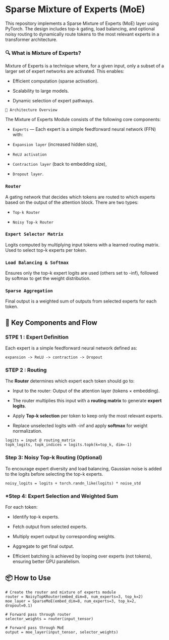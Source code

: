  # **Sparse Mixture of Experts (MoE)**

This repository implements a Sparse Mixture of Experts (MoE) layer using PyTorch. The design includes top-k gating, load balancing, and optional noisy routing to dynamically route tokens to the most relevant experts in a transformer architecture.

### **🔍 What is Mixture of Experts?**

Mixture of Experts is a technique where, for a given input, only a subset of a larger set of expert networks are activated. This enables:

- Efficient computation (sparse activation).

- Scalability to large models.

- Dynamic selection of expert pathways.

`🧱 Architecture Overview`

The Mixture of Experts Module consists of the following core components:

- `Experts` — Each expert is a simple feedforward neural network (FFN) with:

- `Expansion layer` (increased hidden size),

- `ReLU activation`

- `Contraction layer` (back to embedding size),

- `Dropout layer`.

### `Router`  

A gating network that decides which tokens are routed to which experts based on the output of the attention block. There are two types:

- `Top-k Router`

- `Noisy Top-k Router`

### `Expert Selector Matrix` 

 Logits computed by multiplying input tokens with a learned routing matrix. Used to select top-k experts per token.

### `Load Balancing & Softmax` 

 Ensures only the top-k expert logits are used (others set to -inf), followed by softmax to get the weight distribution.

### `Sparse Aggregation `
 Final output is a weighted sum of outputs from selected experts for each token.

## **🚀 Key Components and Flow**

### **STPE 1 : Expert Definition**

Each expert is a simple feedforward neural network defined as:
```
expansion -> ReLU -> contraction -> Dropout
```

### **STEP 2 : Routing**

The **Router** determines which expert each token should go to:

- Input to the router: Output of the attention layer (tokens × embedding).

- The router multiplies this input with a **routing matrix** to generate **expert logits**.

- Apply **Top-k selection** per token to keep only the most relevant experts.

- Replace unselected logits with -inf and apply **softmax** for weight normalization.

```
logits = input @ routing_matrix
topk_logits, topk_indices = logits.topk(k=top_k, dim=-1)
```

### **Step 3: Noisy Top-k Routing (Optional)**

To encourage expert diversity and load balancing, Gaussian noise is added to the logits before selecting the top-k experts.

```
noisy_logits = logits + torch.randn_like(logits) * noise_std
```

### ***Step 4: Expert Selection and Weighted Sum**

For each token:

- Identify top-k experts.

- Fetch output from selected experts.

- Multiply expert output by corresponding weights.

- Aggregate to get final output.

- Efficient batching is achieved by looping over experts (not tokens), ensuring better GPU parallelism.

## **📦 How to Use**

```
# Create the router and mixture of experts module
router = NoisyTopKRouter(embed_dim=8, num_experts=3, top_k=2)
moe_layer = SparseMoE(embed_dim=8, num_experts=3, top_k=2, dropout=0.1)

# Forward pass through router
selector_weights = router(input_tensor)

# Forward pass through MoE
output = moe_layer(input_tensor, selector_weights)

```